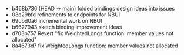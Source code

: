 - b468b736 (HEAD -> main) folded bindings design ideas into issues
- 03e29bfd refinements to endpoints for NBUI
- 69dbd0a6 incremental work on NBUI
- b6627943 sketch binding improvement ideas
- d703b757 Revert "fix WeightedLongs function: member values not allocated"
- 8a4673d7 fix WeightedLongs function: member values not allocated
